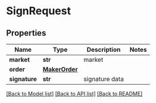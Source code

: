 # SignRequest

## Properties
Name | Type | Description | Notes
------------ | ------------- | ------------- | -------------
**market** | **str** | market | 
**order** | [**MakerOrder**](MakerOrder.md) |  | 
**signature** | **str** | signature data | 

[[Back to Model list]](../README.md#documentation-for-models) [[Back to API list]](../README.md#documentation-for-api-endpoints) [[Back to README]](../README.md)

